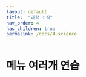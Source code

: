 ```yaml
---
layout: default
title:  "과학 소식"
nav_order: 4
has_children: true
permalink: /docs/4.science
---
```


# 메뉴 여러개 연습


